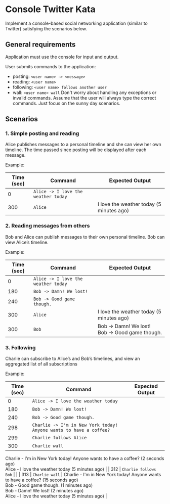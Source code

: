  Console Twitter Kata
========================

Implement a console-based social networking application (similar to Twitter) satisfying the scenarios below.

<h2>General requirements</h2>

Application must use the console for input and output.

User submits commands to the application:
* posting: `<user name> -> <message>`
* reading: `<user name>`
* following: `<user name> follows another user`
* wall: `<user name> wall`
Don't worry about handling any exceptions or invalid commands. Assume that the user will always type the correct commands. Just focus on the sunny day scenarios.

<h2>Scenarios</h2>

<h3>1. Simple posting and reading</h3>

Alice publishes messages to a personal timeline and she can view her own timeline. 
The time passed since posting will be displayed after each message.

Example:

| Time (sec)  | Command                                   | Expected Output                           |
| ----------- | ----------------------------------------- | ----------------------------------------- |
| 0           | `Alice -> I love the weather today`       |                                           |
| 300         | `Alice`                                   | I love the weather today (5 minutes ago)  |


<h3>2. Reading messages from others</h3>

Bob and Alice can publish messages to their own personal timeline. Bob can view Alice’s timeline.

Example:

| Time (sec)  | Command                                  | Expected Output                                      |
| ----------- | ---------------------------------------- | ---------------------------------------------------- |
| 0           | `Alice -> I love the weather today`      |                                                      |
| 180         | `Bob -> Damn! We lost!`                  |                                                      |
| 240         | `Bob -> Good game though.`               |                                                      |
| 300         | `Alice`                                  | I love the weather today (5 minutes ago)             |
| 300         | `Bob`                                    | Bob -> Damn! We lost! <br/> Bob -> Good game though. |

<h3>3. Following</h3>

Charlie can subscribe to Alice’s and Bob’s timelines, and view an aggregated list of all subscriptions

Example:

| Time (sec)  | Command                                  | Expected Output                                      |
| ----------- | ---------------------------------------- | ---------------------------------------------------- |
| 0           | `Alice -> I love the weather today`      |                                                      |
| 180         | `Bob -> Damn! We lost!`                  |                                                      |
| 240         | `Bob -> Good game though.`               |                                                      |
| 298         | `Charlie -> I'm in New York today! Anyone wants to have a coffee?` |                            |
| 299         | `Charlie follows Alice`                  |                                                      |
| 300         | `Charlie wall`                           | 
Charlie - I'm in New York today! Anyone wants to have a coffee? (2 seconds ago) <br/>
Alice - I love the weather today (5 minutes ago) |
| 312         | `Charlie follows Bob`                  |                                                      |
| 313         | `Charlie wall`                           | 
Charlie - I'm in New York today! Anyone wants to have a coffee? (15 seconds ago) <br/>
Bob - Good game though. (1 minutes ago)<br/>
Bob - Damn! We lost! (2 minutes ago)<br/>
Alice - I love the weather today (5 minutes ago) |
